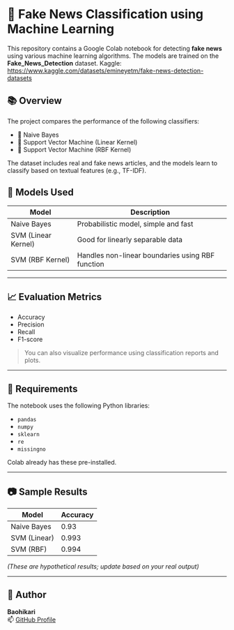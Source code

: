 # 📰 Fake News Classification using Machine Learning

This repository contains a Google Colab notebook for detecting **fake news** using various machine learning algorithms. The models are trained on the **Fake_News_Detection** dataset.
Kaggle: https://www.kaggle.com/datasets/emineyetm/fake-news-detection-datasets
## 📚 Overview

The project compares the performance of the following classifiers:

- 🔹 Naive Bayes
- 🔹 Support Vector Machine (Linear Kernel)
- 🔹 Support Vector Machine (RBF Kernel)

The dataset includes real and fake news articles, and the models learn to classify based on textual features (e.g., TF-IDF).


## 🧠 Models Used

| Model                  | Description                                       |
|------------------------|---------------------------------------------------|
| Naive Bayes            | Probabilistic model, simple and fast              |
| SVM (Linear Kernel)    | Good for linearly separable data                  |
| SVM (RBF Kernel)       | Handles non-linear boundaries using RBF function  |

---

## 📈 Evaluation Metrics

- Accuracy
- Precision
- Recall
- F1-score

> You can also visualize performance using classification reports and plots.

---

## 📌 Requirements

The notebook uses the following Python libraries:

- `pandas`
- `numpy`
- `sklearn`
- `re`
- `missingno`

Colab already has these pre-installed.

---

## 📷 Sample Results

| Model | Accuracy |
|-------|----------|
| Naive Bayes | 0.93 |
| SVM (Linear) | 0.993 |
| SVM (RBF) | 0.994 |

*(These are hypothetical results; update based on your real output)*

---

## 🙋 Author

**Baohikari**  
📫 [GitHub Profile](https://github.com/Baohikari)
